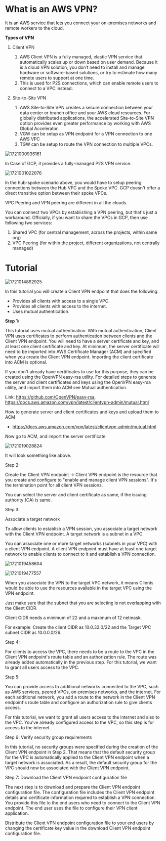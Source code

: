 # What is an AWS VPN?

It is an AWS service that lets you connect your on-premises networks and remote workers to the cloud.

**Types of VPN**

1. Client VPN

   1. AWS Client VPN is a fully managed, elastic VPN service that automatically scales up or down based on user demand. Because it is a cloud VPN solution, you don’t need to install and manage hardware or software-based solutions, or try to estimate how many remote users to support at one time.
   2. This is used for P2S connections, which can enable remote users to connect to a VPC instead.
2. Site-to-Site VPN

   1. AWS Site-to-Site VPN creates a secure connection between your data center or branch office and your AWS cloud resources. For globally distributed applications, the accelerated Site-to-Site VPN option provides even greater performance by working with AWS Global Accelerator.
   2. VGW can be setup as VPN endpoint for a VPN connection to one AWS VPC
   3. TGW can be setup to route the VPN connection to multiple VPCs.

![1721000936161](image/README/1721000936161.png)

In Case of GCP, it provides a fully-managed P2S VPN service.

![1721001022076](image/README/1721001022076.png)

In the hub-spoke scenario above, you would have to setup peering connections between the Hub VPC and the Spoke VPC. GCP doesn't offer a direct transitive option between their spoke VPCs.

VPC Peering and VPN peering are different in all the clouds. 

You can connect two VPCs by establishing a VPN peering, but that's just a workaround.
Officially, if you want to share the VPCs in GCP, then use following two services:

1. Shared VPC (for central management, across the projects, within same org)
2. VPC Peering (for within the project, different organizations, not centrally managed)

# Tutorial

![1721014892925](image/README/1721014892925.png)

In this tutorial you will create a Client VPN endpoint that does the following:

* Provides all clients with access to a single VPC.
* Provides all clients with access to the internet.
* Uses mutual authentication.

**Step 1:**

This tutorial uses mutual authentication. With mutual authentication, Client VPN uses certificates to perform authentication between clients and the Client VPN endpoint. You will need to have a server certificate and key, and at least one client certificate and key. At minimum, the server certificate will need to be imported into AWS Certificate Manager (ACM) and specified when you create the Client VPN endpoint. Importing the client certificate into ACM is optional.

If you don't already have certificates to use for this purpose, they can be created using the OpenVPN easy-rsa utility. For detailed steps to generate the server and client certificates and keys using the OpenVPN easy-rsa utility, and import them into ACM see Mutual authentication.

Link: https://github.com/OpenVPN/easy-rsa, https://docs.aws.amazon.com/vpn/latest/clientvpn-admin/mutual.html

How to generate server and client certificates and keys and upload them to ACM

- https://docs.aws.amazon.com/vpn/latest/clientvpn-admin/mutual.html

Now go to ACM, and import the server certificate

![1721019028824](image/README/1721019028824.png)

It will look something like above.

Step 2:

Create the Client VPN endpoint -> Client VPN endpoint is the resource that you create and configure to "enable and manage client VPN sessions". It's the termination point for all client VPN sessions.

You can select the server and client certificate as same, if the issuing authority (CA) is same. 

Step 3: 

Associate a target network

To allow clients to establish a VPN session, you associate a target network with the Client VPN endpoint. A target network is a subnet in a VPC

You can associate one or more target networks (subnets in your VPC) with a client VPN endpoint. A client VPN endpoint must have at least one target network to enable clients to connect to it and establish a VPN connection.

![1721019458604](image/README/1721019458604.png)

![1721019477557](image/README/1721019477557.png)

When you associate the VPN to the target VPC network, it means Clients would be able to use the resources available in the target VPC using the VPN endpoint. 

Just make sure that the subnet that you are selecting is not overlapping with the Client CIDR. 

Client CIDR needs a minimum of 22 and a maximum of 12 netmask.

For example: Create the client CIDR as 10.0.32.0/22 and the Target VPC subnet CIDR as 10.0.0.0/26.


Step 4:

For clients to access the VPC, there needs to be a route to the VPC in the Client VPN endpoint's route table and an authorization rule. The route was already added automatically in the previous step. For this tutorial, we want to grant all users access to the VPC.


Step 5: 

You can provide access to additional networks connected to the VPC, such as AWS services, peered VPCs, on-premises networks, and the internet. For each additional network, you add a route to the network in the Client VPN endpoint's route table and configure an authorization rule to give clients access.

For this tutorial, we want to grant all users access to the internet and also to the VPC. You've already configured access to the VPC, so this step is for access to the internet.


Step 6: Verify security group requirements

In this tutorial, no security groups were specified during the creation of the Client VPN endpoint in Step 2. That means that the default security group for the VPC is automatically applied to the Client VPN endpoint when a target network is associated. As a result, the default security group for the VPC should now be associated with the Client VPN endpoint.


Step 7: Download the Client VPN endpoint configuration file

The next step is to download and prepare the Client VPN endpoint configuration file. The configuration file includes the Client VPN endpoint details and certificate information required to establish a VPN connection. You provide this file to the end users who need to connect to the Client VPN endpoint. The end user uses the file to configure their VPN client application.

Distribute the Client VPN endpoint configuration file to your end users by changing the certificate key value in the download Client VPN endpoint configuration file.
